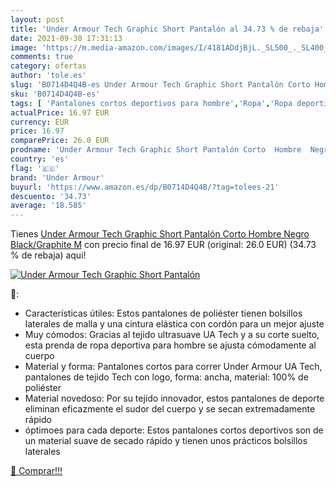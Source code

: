 ```yaml
---
layout: post
title: 'Under Armour Tech Graphic Short Pantalón al 34.73 % de rebaja'
date: 2021-09-30 17:31:13
image: 'https://m.media-amazon.com/images/I/4181ADdjBjL._SL500_._SL400_.jpg'
comments: true
category: ofertas
author: 'tole.es'
slug: 'B0714D4Q4B-es Under Armour Tech Graphic Short Pantalón Corto Hombre...'
sku: 'B0714D4Q4B-es'
tags: [ 'Pantalones cortos deportivos para hombre','Ropa','Ropa deportiva para hombre','Ropa para hombre','pantalón','under armour', ]
actualPrice: 16.97 EUR
currency: EUR
price: 16.97
comparePrice: 26.0 EUR
prodname: 'Under Armour Tech Graphic Short Pantalón Corto  Hombre  Negro  Black/Graphite   M'
country: 'es'
flag: '🇪🇸'
brand: 'Under Armour'
buyurl: 'https://www.amazon.es/dp/B0714D4Q4B/?tag=tolees-21'
descuento: '34.73'
average: '18.585'
---
```


Tienes [Under Armour Tech Graphic Short Pantalón Corto  Hombre  Negro  Black/Graphite   M](https://www.amazon.es/dp/B0714D4Q4B/?tag=tolees-21) con precio final de  16.97 EUR (original: 26.0 EUR) (34.73 %  de rebaja) aqui!

[![Under Armour Tech Graphic Short Pantalón](https://m.media-amazon.com/images/I/4181ADdjBjL._SL500_._SL400_.jpg)](https://www.amazon.es/dp/B0714D4Q4B/?tag=tolees-21)

🔎:

- Características útiles: Estos pantalones de poliéster tienen bolsillos laterales de malla y una cintura elástica con cordón para un mejor ajuste
- Muy cómodos: Gracias al tejido ultrasuave UA Tech y a su corte suelto, esta prenda de ropa deportiva para hombre se ajusta cómodamente al cuerpo
- Material y forma: Pantalones cortos para correr Under Armour UA Tech, pantalones de tejido Tech con logo, forma: ancha, material: 100% de poliéster
- Material novedoso: Por su tejido innovador, estos pantalones de deporte eliminan eficazmente el sudor del cuerpo y se secan extremadamente rápido
- óptimoes para cada deporte: Estos pantalones cortos deportivos son de un material suave de secado rápido y tienen unos prácticos bolsillos laterales

[🛒 Comprar!!!](https://www.amazon.es/dp/B0714D4Q4B/?tag=tolees-21)
